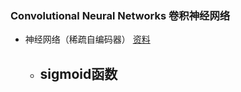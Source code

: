 ### Convolutional Neural Networks 卷积神经网络

- 神经网络（稀疏自编码器） [资料](http://deeplearning.stanford.edu/wiki/index.php/%E7%A5%9E%E7%BB%8F%E7%BD%91%E7%BB%9C)
    - sigmoid函数
        -

